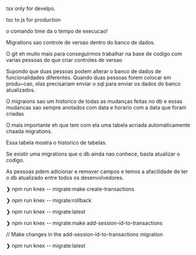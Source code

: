 tsx only for develpo.

tsc to js for production


o comando time da o tempo de execucao!





Migrations sao controle de versao dentro do banco de dados.

O git eh muito mais para conseguirmos trabalhar na base de codigo com varias pessoas do que criar controles de versao



Supondo que duas pessoas podem alterar o banco de dados de funcionalidades diferentes. Quando duas pessoas forem colocar em produ~cao, elas precisariam enviar o sql para enviar os dados do banco atualizados.



O migraions sao um historico de todas as mudanças feitas no db e essas mudancas sao sempre anotados com data e horario com a data que foram criadas



O mais importante eh que tem com ela uma tabela acriada automaticamente chaada migrations.

Essa tabela mostra o historico de tabelas.

Se existir uma migrations que o db ainda nao conhece, basta atualizar o codigo.



As pessoas pdem adicionar e remover campos e temos a afacilidade de ter o db atualizado entre todos os desenvolvedores.

❯   npm run knex -- migrate:make create-transactions

❯   npm run knex -- migrate:rollback

❯ npm run knex -- migrate:latest



❯ npm run knex -- migrate:make add-session-id-to-transactions

// Make changes in the add-session-id-to-transactions migration

❯ npm run knex -- migrate:latest